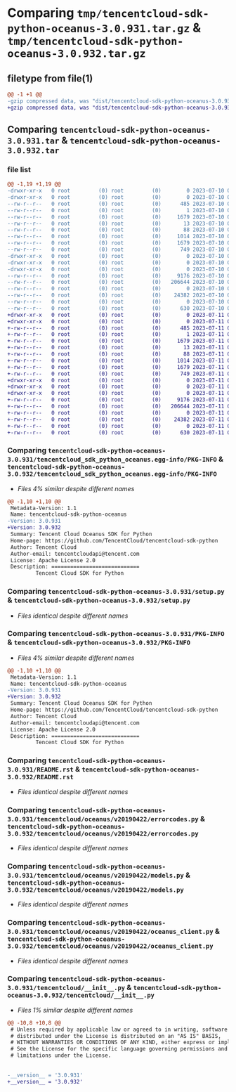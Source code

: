 # Comparing `tmp/tencentcloud-sdk-python-oceanus-3.0.931.tar.gz` & `tmp/tencentcloud-sdk-python-oceanus-3.0.932.tar.gz`

## filetype from file(1)

```diff
@@ -1 +1 @@
-gzip compressed data, was "dist/tencentcloud-sdk-python-oceanus-3.0.931.tar", last modified: Mon Jul 10 00:45:11 2023, max compression
+gzip compressed data, was "dist/tencentcloud-sdk-python-oceanus-3.0.932.tar", last modified: Tue Jul 11 00:53:38 2023, max compression
```

## Comparing `tencentcloud-sdk-python-oceanus-3.0.931.tar` & `tencentcloud-sdk-python-oceanus-3.0.932.tar`

### file list

```diff
@@ -1,19 +1,19 @@
-drwxr-xr-x   0 root         (0) root         (0)        0 2023-07-10 00:45:11.000000 tencentcloud-sdk-python-oceanus-3.0.931/
-drwxr-xr-x   0 root         (0) root         (0)        0 2023-07-10 00:45:11.000000 tencentcloud-sdk-python-oceanus-3.0.931/tencentcloud_sdk_python_oceanus.egg-info/
--rw-r--r--   0 root         (0) root         (0)      485 2023-07-10 00:45:11.000000 tencentcloud-sdk-python-oceanus-3.0.931/tencentcloud_sdk_python_oceanus.egg-info/SOURCES.txt
--rw-r--r--   0 root         (0) root         (0)        1 2023-07-10 00:45:11.000000 tencentcloud-sdk-python-oceanus-3.0.931/tencentcloud_sdk_python_oceanus.egg-info/dependency_links.txt
--rw-r--r--   0 root         (0) root         (0)     1679 2023-07-10 00:45:11.000000 tencentcloud-sdk-python-oceanus-3.0.931/tencentcloud_sdk_python_oceanus.egg-info/PKG-INFO
--rw-r--r--   0 root         (0) root         (0)       13 2023-07-10 00:45:11.000000 tencentcloud-sdk-python-oceanus-3.0.931/tencentcloud_sdk_python_oceanus.egg-info/top_level.txt
--rw-r--r--   0 root         (0) root         (0)       88 2023-07-10 00:45:11.000000 tencentcloud-sdk-python-oceanus-3.0.931/setup.cfg
--rw-r--r--   0 root         (0) root         (0)     1014 2023-07-10 00:45:11.000000 tencentcloud-sdk-python-oceanus-3.0.931/setup.py
--rw-r--r--   0 root         (0) root         (0)     1679 2023-07-10 00:45:11.000000 tencentcloud-sdk-python-oceanus-3.0.931/PKG-INFO
--rw-r--r--   0 root         (0) root         (0)      749 2023-07-10 00:45:11.000000 tencentcloud-sdk-python-oceanus-3.0.931/README.rst
-drwxr-xr-x   0 root         (0) root         (0)        0 2023-07-10 00:45:11.000000 tencentcloud-sdk-python-oceanus-3.0.931/tencentcloud/
-drwxr-xr-x   0 root         (0) root         (0)        0 2023-07-10 00:45:11.000000 tencentcloud-sdk-python-oceanus-3.0.931/tencentcloud/oceanus/
-drwxr-xr-x   0 root         (0) root         (0)        0 2023-07-10 00:45:11.000000 tencentcloud-sdk-python-oceanus-3.0.931/tencentcloud/oceanus/v20190422/
--rw-r--r--   0 root         (0) root         (0)     9176 2023-07-10 00:45:11.000000 tencentcloud-sdk-python-oceanus-3.0.931/tencentcloud/oceanus/v20190422/errorcodes.py
--rw-r--r--   0 root         (0) root         (0)   206644 2023-07-10 00:45:11.000000 tencentcloud-sdk-python-oceanus-3.0.931/tencentcloud/oceanus/v20190422/models.py
--rw-r--r--   0 root         (0) root         (0)        0 2023-07-10 00:45:11.000000 tencentcloud-sdk-python-oceanus-3.0.931/tencentcloud/oceanus/v20190422/__init__.py
--rw-r--r--   0 root         (0) root         (0)    24382 2023-07-10 00:45:11.000000 tencentcloud-sdk-python-oceanus-3.0.931/tencentcloud/oceanus/v20190422/oceanus_client.py
--rw-r--r--   0 root         (0) root         (0)        0 2023-07-10 00:45:11.000000 tencentcloud-sdk-python-oceanus-3.0.931/tencentcloud/oceanus/__init__.py
--rw-r--r--   0 root         (0) root         (0)      630 2023-07-10 00:45:11.000000 tencentcloud-sdk-python-oceanus-3.0.931/tencentcloud/__init__.py
+drwxr-xr-x   0 root         (0) root         (0)        0 2023-07-11 00:53:38.000000 tencentcloud-sdk-python-oceanus-3.0.932/
+drwxr-xr-x   0 root         (0) root         (0)        0 2023-07-11 00:53:38.000000 tencentcloud-sdk-python-oceanus-3.0.932/tencentcloud_sdk_python_oceanus.egg-info/
+-rw-r--r--   0 root         (0) root         (0)      485 2023-07-11 00:53:38.000000 tencentcloud-sdk-python-oceanus-3.0.932/tencentcloud_sdk_python_oceanus.egg-info/SOURCES.txt
+-rw-r--r--   0 root         (0) root         (0)        1 2023-07-11 00:53:38.000000 tencentcloud-sdk-python-oceanus-3.0.932/tencentcloud_sdk_python_oceanus.egg-info/dependency_links.txt
+-rw-r--r--   0 root         (0) root         (0)     1679 2023-07-11 00:53:38.000000 tencentcloud-sdk-python-oceanus-3.0.932/tencentcloud_sdk_python_oceanus.egg-info/PKG-INFO
+-rw-r--r--   0 root         (0) root         (0)       13 2023-07-11 00:53:38.000000 tencentcloud-sdk-python-oceanus-3.0.932/tencentcloud_sdk_python_oceanus.egg-info/top_level.txt
+-rw-r--r--   0 root         (0) root         (0)       88 2023-07-11 00:53:38.000000 tencentcloud-sdk-python-oceanus-3.0.932/setup.cfg
+-rw-r--r--   0 root         (0) root         (0)     1014 2023-07-11 00:53:38.000000 tencentcloud-sdk-python-oceanus-3.0.932/setup.py
+-rw-r--r--   0 root         (0) root         (0)     1679 2023-07-11 00:53:38.000000 tencentcloud-sdk-python-oceanus-3.0.932/PKG-INFO
+-rw-r--r--   0 root         (0) root         (0)      749 2023-07-11 00:53:38.000000 tencentcloud-sdk-python-oceanus-3.0.932/README.rst
+drwxr-xr-x   0 root         (0) root         (0)        0 2023-07-11 00:53:38.000000 tencentcloud-sdk-python-oceanus-3.0.932/tencentcloud/
+drwxr-xr-x   0 root         (0) root         (0)        0 2023-07-11 00:53:38.000000 tencentcloud-sdk-python-oceanus-3.0.932/tencentcloud/oceanus/
+drwxr-xr-x   0 root         (0) root         (0)        0 2023-07-11 00:53:38.000000 tencentcloud-sdk-python-oceanus-3.0.932/tencentcloud/oceanus/v20190422/
+-rw-r--r--   0 root         (0) root         (0)     9176 2023-07-11 00:53:38.000000 tencentcloud-sdk-python-oceanus-3.0.932/tencentcloud/oceanus/v20190422/errorcodes.py
+-rw-r--r--   0 root         (0) root         (0)   206644 2023-07-11 00:53:38.000000 tencentcloud-sdk-python-oceanus-3.0.932/tencentcloud/oceanus/v20190422/models.py
+-rw-r--r--   0 root         (0) root         (0)        0 2023-07-11 00:53:38.000000 tencentcloud-sdk-python-oceanus-3.0.932/tencentcloud/oceanus/v20190422/__init__.py
+-rw-r--r--   0 root         (0) root         (0)    24382 2023-07-11 00:53:38.000000 tencentcloud-sdk-python-oceanus-3.0.932/tencentcloud/oceanus/v20190422/oceanus_client.py
+-rw-r--r--   0 root         (0) root         (0)        0 2023-07-11 00:53:38.000000 tencentcloud-sdk-python-oceanus-3.0.932/tencentcloud/oceanus/__init__.py
+-rw-r--r--   0 root         (0) root         (0)      630 2023-07-11 00:53:38.000000 tencentcloud-sdk-python-oceanus-3.0.932/tencentcloud/__init__.py
```

### Comparing `tencentcloud-sdk-python-oceanus-3.0.931/tencentcloud_sdk_python_oceanus.egg-info/PKG-INFO` & `tencentcloud-sdk-python-oceanus-3.0.932/tencentcloud_sdk_python_oceanus.egg-info/PKG-INFO`

 * *Files 4% similar despite different names*

```diff
@@ -1,10 +1,10 @@
 Metadata-Version: 1.1
 Name: tencentcloud-sdk-python-oceanus
-Version: 3.0.931
+Version: 3.0.932
 Summary: Tencent Cloud Oceanus SDK for Python
 Home-page: https://github.com/TencentCloud/tencentcloud-sdk-python
 Author: Tencent Cloud
 Author-email: tencentcloudapi@tencent.com
 License: Apache License 2.0
 Description: ============================
         Tencent Cloud SDK for Python
```

### Comparing `tencentcloud-sdk-python-oceanus-3.0.931/setup.py` & `tencentcloud-sdk-python-oceanus-3.0.932/setup.py`

 * *Files identical despite different names*

### Comparing `tencentcloud-sdk-python-oceanus-3.0.931/PKG-INFO` & `tencentcloud-sdk-python-oceanus-3.0.932/PKG-INFO`

 * *Files 4% similar despite different names*

```diff
@@ -1,10 +1,10 @@
 Metadata-Version: 1.1
 Name: tencentcloud-sdk-python-oceanus
-Version: 3.0.931
+Version: 3.0.932
 Summary: Tencent Cloud Oceanus SDK for Python
 Home-page: https://github.com/TencentCloud/tencentcloud-sdk-python
 Author: Tencent Cloud
 Author-email: tencentcloudapi@tencent.com
 License: Apache License 2.0
 Description: ============================
         Tencent Cloud SDK for Python
```

### Comparing `tencentcloud-sdk-python-oceanus-3.0.931/README.rst` & `tencentcloud-sdk-python-oceanus-3.0.932/README.rst`

 * *Files identical despite different names*

### Comparing `tencentcloud-sdk-python-oceanus-3.0.931/tencentcloud/oceanus/v20190422/errorcodes.py` & `tencentcloud-sdk-python-oceanus-3.0.932/tencentcloud/oceanus/v20190422/errorcodes.py`

 * *Files identical despite different names*

### Comparing `tencentcloud-sdk-python-oceanus-3.0.931/tencentcloud/oceanus/v20190422/models.py` & `tencentcloud-sdk-python-oceanus-3.0.932/tencentcloud/oceanus/v20190422/models.py`

 * *Files identical despite different names*

### Comparing `tencentcloud-sdk-python-oceanus-3.0.931/tencentcloud/oceanus/v20190422/oceanus_client.py` & `tencentcloud-sdk-python-oceanus-3.0.932/tencentcloud/oceanus/v20190422/oceanus_client.py`

 * *Files identical despite different names*

### Comparing `tencentcloud-sdk-python-oceanus-3.0.931/tencentcloud/__init__.py` & `tencentcloud-sdk-python-oceanus-3.0.932/tencentcloud/__init__.py`

 * *Files 1% similar despite different names*

```diff
@@ -10,8 +10,8 @@
 # Unless required by applicable law or agreed to in writing, software
 # distributed under the License is distributed on an "AS IS" BASIS,
 # WITHOUT WARRANTIES OR CONDITIONS OF ANY KIND, either express or implied.
 # See the License for the specific language governing permissions and
 # limitations under the License.
 
 
-__version__ = '3.0.931'
+__version__ = '3.0.932'
```

